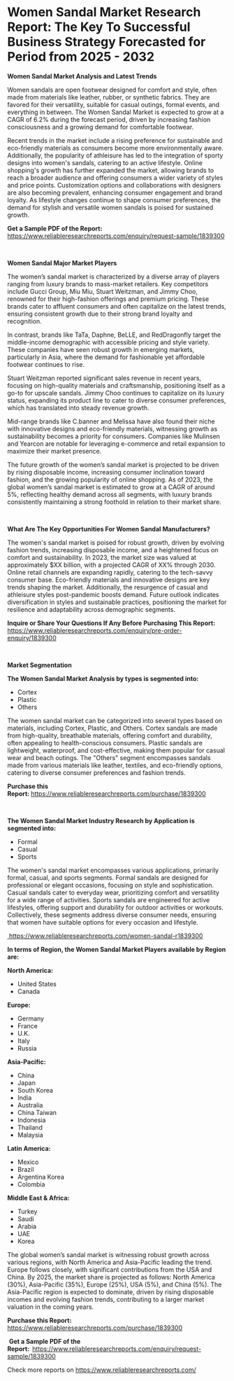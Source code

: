 <p><h1>Women Sandal Market Research Report: The Key To Successful Business Strategy Forecasted for Period from 2025 - 2032</h1></p><p><strong>Women Sandal Market Analysis and Latest Trends</strong></p>
<p><p>Women sandals are open footwear designed for comfort and style, often made from materials like leather, rubber, or synthetic fabrics. They are favored for their versatility, suitable for casual outings, formal events, and everything in between. The Women Sandal Market is expected to grow at a CAGR of 6.2% during the forecast period, driven by increasing fashion consciousness and a growing demand for comfortable footwear.</p><p>Recent trends in the market include a rising preference for sustainable and eco-friendly materials as consumers become more environmentally aware. Additionally, the popularity of athleisure has led to the integration of sporty designs into women's sandals, catering to an active lifestyle. Online shopping's growth has further expanded the market, allowing brands to reach a broader audience and offering consumers a wider variety of styles and price points. Customization options and collaborations with designers are also becoming prevalent, enhancing consumer engagement and brand loyalty. As lifestyle changes continue to shape consumer preferences, the demand for stylish and versatile women sandals is poised for sustained growth.</p></p>
<p><strong>Get a Sample PDF of the Report:&nbsp;</strong> <a href="https://www.reliableresearchreports.com/enquiry/request-sample/1839300?utm_campaign=3012&utm_medium=2&utm_source=Github&utm_content=ia&utm_term=05042025&utm_id=women-sandal">https://www.reliableresearchreports.com/enquiry/request-sample/1839300</a></p>
<p>&nbsp;</p>
<p><strong>Women Sandal Major Market Players</strong></p>
<p><p>The women’s sandal market is characterized by a diverse array of players ranging from luxury brands to mass-market retailers. Key competitors include Gucci Group, Miu Miu, Stuart Weitzman, and Jimmy Choo, renowned for their high-fashion offerings and premium pricing. These brands cater to affluent consumers and often capitalize on the latest trends, ensuring consistent growth due to their strong brand loyalty and recognition.</p><p>In contrast, brands like TaTa, Daphne, BeLLE, and RedDragonfly target the middle-income demographic with accessible pricing and style variety. These companies have seen robust growth in emerging markets, particularly in Asia, where the demand for fashionable yet affordable footwear continues to rise.</p><p>Stuart Weitzman reported significant sales revenue in recent years, focusing on high-quality materials and craftsmanship, positioning itself as a go-to for upscale sandals. Jimmy Choo continues to capitalize on its luxury status, expanding its product line to cater to diverse consumer preferences, which has translated into steady revenue growth.</p><p>Mid-range brands like C.banner and Melissa have also found their niche with innovative designs and eco-friendly materials, witnessing growth as sustainability becomes a priority for consumers. Companies like Mulinsen and Yearcon are notable for leveraging e-commerce and retail expansion to maximize their market presence.</p><p>The future growth of the women’s sandal market is projected to be driven by rising disposable income, increasing consumer inclination toward fashion, and the growing popularity of online shopping. As of 2023, the global women’s sandal market is estimated to grow at a CAGR of around 5%, reflecting healthy demand across all segments, with luxury brands consistently maintaining a strong foothold in relation to their market share.</p></p>
<p>&nbsp;</p>
<p><strong>What Are The Key Opportunities For Women Sandal Manufacturers?</strong></p>
<p><p>The women's sandal market is poised for robust growth, driven by evolving fashion trends, increasing disposable income, and a heightened focus on comfort and sustainability. In 2023, the market size was valued at approximately $XX billion, with a projected CAGR of XX% through 2030. Online retail channels are expanding rapidly, catering to the tech-savvy consumer base. Eco-friendly materials and innovative designs are key trends shaping the market. Additionally, the resurgence of casual and athleisure styles post-pandemic boosts demand. Future outlook indicates diversification in styles and sustainable practices, positioning the market for resilience and adaptability across demographic segments.</p></p>
<p><strong>Inquire or Share Your Questions If Any Before Purchasing This Report:</strong> <a href="https://www.reliableresearchreports.com/enquiry/pre-order-enquiry/1839300?utm_campaign=3012&utm_medium=2&utm_source=Github&utm_content=ia&utm_term=05042025&utm_id=women-sandal">https://www.reliableresearchreports.com/enquiry/pre-order-enquiry/1839300</a></p>
<p>&nbsp;</p>
<p><strong>Market Segmentation</strong></p>
<p><strong>The Women Sandal Market Analysis by types is segmented into:</strong></p>
<p><ul><li>Cortex</li><li>Plastic</li><li>Others</li></ul></p>
<p><p>The women sandal market can be categorized into several types based on materials, including Cortex, Plastic, and Others. Cortex sandals are made from high-quality, breathable materials, offering comfort and durability, often appealing to health-conscious consumers. Plastic sandals are lightweight, waterproof, and cost-effective, making them popular for casual wear and beach outings. The "Others" segment encompasses sandals made from various materials like leather, textiles, and eco-friendly options, catering to diverse consumer preferences and fashion trends.</p></p>
<p><strong>Purchase this Report:&nbsp;</strong><a href="https://www.reliableresearchreports.com/purchase/1839300?utm_campaign=3012&utm_medium=2&utm_source=Github&utm_content=ia&utm_term=05042025&utm_id=women-sandal">https://www.reliableresearchreports.com/purchase/1839300</a></p>
<p>&nbsp;</p>
<p><strong>The Women Sandal Market Industry Research by Application is segmented into:</strong></p>
<p><ul><li>Formal</li><li>Casual</li><li>Sports</li></ul></p>
<p><p>The women's sandal market encompasses various applications, primarily formal, casual, and sports segments. Formal sandals are designed for professional or elegant occasions, focusing on style and sophistication. Casual sandals cater to everyday wear, prioritizing comfort and versatility for a wide range of activities. Sports sandals are engineered for active lifestyles, offering support and durability for outdoor activities or workouts. Collectively, these segments address diverse consumer needs, ensuring that women have suitable options for every occasion and lifestyle.</p></p>
<p><a href="https://www.reliableresearchreports.com/women-sandal-r1839300?utm_campaign=3012&utm_medium=2&utm_source=Github&utm_content=ia&utm_term=05042025&utm_id=women-sandal">&nbsp;https://www.reliableresearchreports.com/women-sandal-r1839300</a></p>
<p><strong>In terms of Region, the Women Sandal Market Players available by Region are:</strong></p>
<p>
    <p> <strong> North America: </strong>
        <ul>
            <li>United States</li>
            <li>Canada</li>
        </ul>
        </p> 
    <p> <strong> Europe: </strong>
        <ul>
            <li>Germany</li>
            <li>France</li>
            <li>U.K.</li>
            <li>Italy</li>
            <li>Russia</li>
        </ul>
        </p> 
    <p> <strong> Asia-Pacific: </strong>
        <ul>
            <li>China</li>
            <li>Japan</li>
            <li>South Korea</li>
            <li>India</li>
            <li>Australia</li>
            <li>China Taiwan</li>
            <li>Indonesia</li>
            <li>Thailand</li>
            <li>Malaysia</li>
        </ul>
        </p> 
    <p> <strong> Latin America: </strong>
        <ul>
            <li>Mexico</li>
            <li>Brazil</li>
            <li>Argentina Korea</li>
            <li>Colombia</li>
        </ul>
        </p> 
    <p> <strong> Middle East & Africa: </strong>
        <ul>
            <li>Turkey</li>
            <li>Saudi</li>
            <li>Arabia</li>
            <li>UAE</li>
            <li>Korea</li>
        </ul>
    </p>
    </p>
<p><p>The global women’s sandal market is witnessing robust growth across various regions, with North America and Asia-Pacific leading the trend. Europe follows closely, with significant contributions from the USA and China. By 2025, the market share is projected as follows: North America (30%), Asia-Pacific (35%), Europe (25%), USA (5%), and China (5%). The Asia-Pacific region is expected to dominate, driven by rising disposable incomes and evolving fashion trends, contributing to a larger market valuation in the coming years.</p></p>
<p><strong>Purchase this Report: </strong><a href="https://www.reliableresearchreports.com/purchase/1839300?utm_campaign=3012&utm_medium=2&utm_source=Github&utm_content=ia&utm_term=05042025&utm_id=women-sandal">https://www.reliableresearchreports.com/purchase/1839300</a></p>
<p>&nbsp;<strong>Get a Sample PDF of the Report:&nbsp;&nbsp;</strong><a href="https://www.reliableresearchreports.com/enquiry/request-sample/1839300?utm_campaign=3012&utm_medium=2&utm_source=Github&utm_content=ia&utm_term=05042025&utm_id=women-sandal">https://www.reliableresearchreports.com/enquiry/request-sample/1839300</a></p>
<p><strong></strong></p>
<p>Check more reports on <a href="https://www.reliableresearchreports.com/?utm_campaign=3012&utm_medium=2&utm_source=Github&utm_content=ia&utm_term=05042025&utm_id=women-sandal">https://www.reliableresearchreports.com/</a></p>